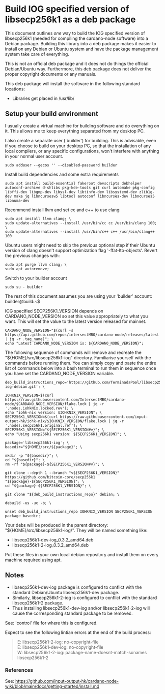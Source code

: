 # Build IOG specified version of libsecp256k1 as a deb package
This document outlines _one_ way to build the IOG specified version of libsecp256k1 (needed for compiling the cardano-node software) into a Debian package.  Building this library into a deb package makes it easier to install on any Debian or Ubuntu system and have the package management system take care of everything.

This is not an official deb package and it does not do things the official Debian/Ubuntu way.  Furthermore, this deb package does not deliver the proper copyright documents or any manuals.

This deb package will install the software in the following standard locations:

* Libraries get placed in /usr/lib/

## Setup your build environment
I usually create a virtual machine for building software and do everything on it.  This allows me to keep everything separated from my desktop PC.

I also create a separate user ('builder') for building.  This is advisable, even if you choose to build on your desktop PC, so that the installation of any local compilers, or any specific configurations, won't interfere with anything in your normal user account.
```
sudo adduser --gecos '' --disabled-password builder
```

Install build dependencies and some extra requirements
```
sudo apt install build-essential fakeroot devscripts debhelper autoconf-archive d-shlibs pkg-kde-tools git curl automake pkg-config libffi-dev libgmp-dev libssl-dev libtinfo-dev libsystemd-dev zlib1g-dev make jq libncursesw5 libtool autoconf libncurses-dev libncurses5 libnuma-dev
```

Recommend install llvm and set cc and c++ to use clang
```
sudo apt install llvm clang; \
sudo update-alternatives --install /usr/bin/cc cc /usr/bin/clang 100; \
sudo update-alternatives --install /usr/bin/c++ c++ /usr/bin/clang++ 100
```
Ubuntu users might need to skip the previous optional step if their Ubuntu version of clang doesn't support optimization flag '-ffat-lto-objects'.  Revert the previous changes with:
```
sudo apt purge llvm clang; \
sudo apt autoremove;
```

Switch to your builder account
```
sudo su - builder
```

The rest of this document assumes you are using your 'builder' account:  
builder@build:~$

IOG specified SECP256K1_VERSION depends on CARDANO_NODE_VERSION so set this value appropriately to what you want.  This will set the value to the latest version released for mainnet.
```
CARDANO_NODE_VERSION="$(curl -s https://api.github.com/repos/intersectMBO/cardano-node/releases/latest | jq -r .tag_name)"; \
echo "Latest CARDANO_NODE_VERSION is: ${CARDANO_NODE_VERSION}";
```

The following sequence of commands will remove and recreate the "${HOME}/src/libsecp256k1-iog" directory.  Familiarise yourself with the commands before running them.  You can simply copy and paste the entire list of commands below into a bash terminal to run them in sequence once you have set the CARDANO_NODE_VERSION variable.
```
deb_build_instructions_repo='https://github.com/TerminadaPool/libsecp256k1-iog-debian.git'; \

IOHKNIX_VERSION=$(curl https://raw.githubusercontent.com/IntersectMBO/cardano-node/$CARDANO_NODE_VERSION/flake.lock | jq -r '.nodes.iohkNix.locked.rev'); \
echo "iohk-nix version: $IOHKNIX_VERSION"; \
SECP256K1_VERSION=$(curl https://raw.githubusercontent.com/input-output-hk/iohk-nix/$IOHKNIX_VERSION/flake.lock | jq -r '.nodes.secp256k1.original.ref'); \
SECP256K1_VERSION="${SECP256K1_VERSION#v}"; \
echo "Using secp256k1 version: ${SECP256K1_VERSION}"; \

package='libsecp256k1-iog'; \
basedir="${HOME}/src/${package}"; \

mkdir -p "${basedir}"; \
cd "${basedir}"; \
rm -rf "${package}-${SECP256K1_VERSION#v}"; \

git clone --depth 1 --branch "v${SECP256K1_VERSION}" https://github.com/bitcoin-core/secp256k1 "${package}-${SECP256K1_VERSION}"; \
cd "${package}-${SECP256K1_VERSION}"; \

git clone "${deb_build_instructions_repo}" debian; \

debuild -us -uc -b; \

unset deb_build_instructions_repo IOHKNIX_VERSION SECP256K1_VERSION package basedir;
```

Your debs will be produced in the parent directory: "${HOME}/src/libsecp256k1-iog/".  They will be named something like:  
* libsecp256k1-dev-iog_0.3.2_amd64.deb
* libsecp256k1-2-iog_0.3.2_amd64.deb

Put these files in your own local debian repository and install them on every machine required using apt.

## Notes
* libsecp256k1-dev-iog package is configured to conflict with the standard Debian/Ubuntu libsecp256k1-dev package.
* Similarly, libsecp256k1-2-iog is configured to conflict with the standard libsecp256k1-2 package.
* Thus installing libsecp256k1-dev-iog and/or libsecp256k1-2-iog will cause the corresponding standard package to be removed.

See: 'control' file for where this is configured.

Expect to see the following lintian errors at the end of the build process:  
> E: libsecp256k1-2-iog: no-copyright-file  
> E: libsecp256k1-dev-iog: no-copyright-file  
> W: libsecp256k1-2-iog: package-name-doesnt-match-sonames libsecp256k1-2  


### References
See: https://github.com/input-output-hk/cardano-node-wiki/blob/main/docs/getting-started/install.md

